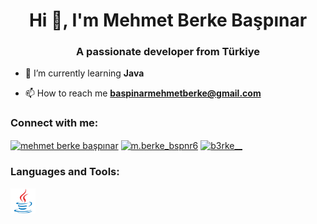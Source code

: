 <h1 align="center">Hi 👋, I'm Mehmet Berke Başpınar</h1>
<h3 align="center">A passionate developer from Türkiye</h3>

- 🌱 I’m currently learning **Java**

- 📫 How to reach me **baspinarmehmetberke@gmail.com**

<h3 align="left">Connect with me:</h3>
<p align="left">
<a href="https://linkedin.com/in/mehmet berke başpınar" target="blank"><img align="center" src="https://raw.githubusercontent.com/rahuldkjain/github-profile-readme-generator/master/src/images/icons/Social/linked-in-alt.svg" alt="mehmet berke başpınar" height="30" width="40" /></a>
<a href="https://instagram.com/m.berke_bspnr6" target="blank"><img align="center" src="https://raw.githubusercontent.com/rahuldkjain/github-profile-readme-generator/master/src/images/icons/Social/instagram.svg" alt="m.berke_bspnr6" height="30" width="40" /></a>
<a href="https://discord.gg/b3rke__" target="blank"><img align="center" src="https://raw.githubusercontent.com/rahuldkjain/github-profile-readme-generator/master/src/images/icons/Social/discord.svg" alt="b3rke__" height="30" width="40" /></a>
</p>

<h3 align="left">Languages and Tools:</h3>
<p align="left"> <a href="https://www.java.com" target="_blank" rel="noreferrer"> <img src="https://raw.githubusercontent.com/devicons/devicon/master/icons/java/java-original.svg" alt="java" width="40" height="40"/> </a> </p>
